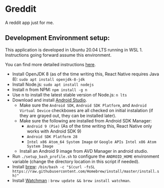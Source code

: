 # Greddit
A reddit app just for me.

## Development Environment setup:
This application is developed in Ubuntu 20.04 LTS running in WSL 1. Instructions going forward assume this environment.

You can find more detailed instructions [here](https://reactnative.dev/docs/environment-setup).

* Install OpenJDK 8 (as of the time writing this, React Native requires Java 8): `sudo apt install openjdk-8-jdk`
* Install Node.js: `sudo apt install nodejs`
* Install n from NPM: `npm install -g n` 
* Use n to install the latest stable version of Node.js: `n lts`
* Download and install [Android Studio](https://developer.android.com/studio/index.html).
  * Make sure the `Android SDK`, `Android SDK Platform`, and `Android Virtual Device` checkboxes are all checked on initial instalation (if they are grayed out, they can be installed later).
  * Make sure the following are installed from Android SDK Manager:
    * `Android 9 (Pie)` (As of the time writing this, React Native only works with Android SDK 9)
    * `Android SDK Platform 28`
    * `Intel x86 Atom_64 System Image` or `Google APIs Intel x86 Atom System Image`
  * Install an Android 9 image from AVD Manager in android studio.
* Run `./setup_bash_profile.sh` to configure the `ANDROID_HOME` environment variable (change the directory location in this script if needed).
* Install [brew](https://brew.sh/): `/bin/bash -c "$(curl -fsSL https://raw.githubusercontent.com/Homebrew/install/master/install.sh)"`
* Install [Watchman](https://facebook.github.io/watchman/docs/install/#buildinstall) : `brew update && brew install watchman`.

